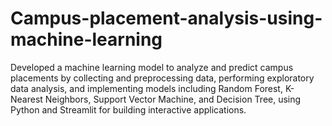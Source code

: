 # Campus-placement-analysis-using-machine-learning
Developed a machine learning model to analyze and predict campus placements by collecting
and preprocessing data, performing exploratory data analysis, and implementing models including
Random Forest, K-Nearest Neighbors, Support Vector Machine, and Decision Tree, using Python and
Streamlit for building interactive applications.
